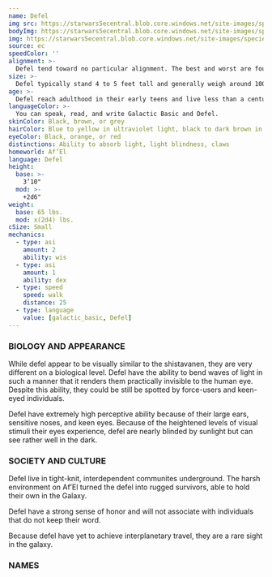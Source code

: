 ```yaml
---
name: Defel
img src: https://starwars5ecentral.blob.core.windows.net/site-images/species/species_defel.png
bodyImg: https://starwars5ecentral.blob.core.windows.net/site-images/species/species_defel.png
img: https://starwars5ecentral.blob.core.windows.net/site-images/species/species_defel.png
source: ec
speedColor: ''
alignment: >-
  Defel tend toward no particular alignment. The best and worst are found among them.
size: >-
  Defel typically stand 4 to 5 feet tall and generally weigh around 100 lbs. Regardless of your position in that range, your size is Small.
age: >-
  Defel reach adulthood in their early teens and live less than a century.
languageColor: >-
  You can speak, read, and write Galactic Basic and Defel. 
skinColor: Black, brown, or grey
hairColor: Blue to yellow in ultraviolet light, black to dark brown in visible light
eyeColor: Black, orange, or red
distinctions: Ability to absorb light, light blindness, claws
homeworld: Af’El
language: Defel
height:
  base: >-
    3’10"
  mod: >-
    +2d6"
weight:
  base: 65 lbs.
  mod: x(2d4) lbs.
cSize: Small
mechanics:
  - type: asi
    amount: 2
    ability: wis
  - type: asi
    amount: 1
    ability: dex
  - type: speed
    speed: walk
    distance: 25
  - type: language
    value: [galactic_basic, Defel]
---
```

### BIOLOGY AND APPEARANCE
While defel appear to be visually similar to the shistavanen, they are very different on a biological level. Defel have the ability to bend waves of light in such a manner that it renders them practically invisible to the human eye. Despite this ability, they could be still be spotted by force-users and keen-eyed individuals.

Defel have extremely high perceptive ability because of their large ears, sensitive noses, and keen eyes. Because of the heightened levels of visual stimuli their eyes experience, defel are nearly blinded by sunlight but can see rather well in the dark.

### SOCIETY AND CULTURE
Defel live in tight-knit, interdependent communites underground. The harsh environment on Af’El turned the defel into rugged survivors, able to hold their own in the Galaxy.

Defel have a strong sense of honor and will not associate with individuals that do not keep their word.

Because defel have yet to achieve interplanetary travel, they are a rare sight in the galaxy.

### NAMES


    